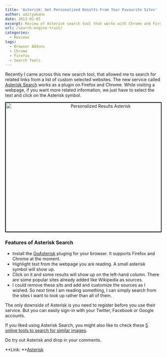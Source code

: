 ```yaml
---
title: 'Asterisk: Get Personalized Results From Your Favourite Sites'
author: adityakane
date: 2013-02-05
excerpt: Review of Asterisk search tool that works with Chrome and Firefox and allows personalized search results from a list of your favourite websites.
url: /search-engine-trust/
categories:
  - Reviews
tags:
  - Browser Addons
  - Chrome
  - Firefox
  - Search Tools
---
```

Recently I came across this new search tool, that allowed me to search for related links from a list of custom selected websites. The new service called <a href="http://www.goasterisk.com/" onclick="_gaq.push(['_trackEvent', 'outbound-article', 'http://www.goasterisk.com/', 'Asterisk Search']);" >Asterisk Search</a> works as a plugin on Firefox and Chrome. While visiting a webpage, if you want more related information, we just have to select the text and click on the Asterisk symbol.

<p style="text-align: center;">
  <a href="http://cdn.devilsworkshop.org/files/2013/02/Personalized-Results-Asterisk.png"><img class="aligncenter size-medium wp-image-71171" style="border: 2px solid black;" title="Personalized Results Asterisk" alt="Personalized Results Asterisk" src="http://cdn.devilsworkshop.org/files/2013/02/Personalized-Results-Asterisk-600x417.png" width="600" height="417" /></a>
</p>

### Features of Asterisk Search

  * Install the <a href="http://www.goasterisk.com/" onclick="_gaq.push(['_trackEvent', 'outbound-article', 'http://www.goasterisk.com/', 'GoAsterisk']);" >GoAsterisk</a> pluging for your browser. It supports Firefox and Chrome at the moment.
  * Highlight text from the webpage you are reading. A small asterisk symbol will show up.
  * Click on it and some results will show up on the left-hand column. There are some popular sites already added like Wikipedia as sources.
  * I could remove these sits and add and customize the sources as I wished. So next time I am reading something, I can simply search from the sites I want to look up rather than all of them.

The only downside of Asterisk is you need to register before you use their service. But you can easily sign-in with your Twitter, Facebook or Google accounts.

If you liked using Asterisk Search, you might also like to check these [5 online tools to search for similar images][1].

Do try out Asterisk and drop in your comments.

**Link: **<a href="http://www.goasterisk.com/" onclick="_gaq.push(['_trackEvent', 'outbound-article', 'http://www.goasterisk.com/', 'Asterisk']);" >Asterisk</a>

 [1]: http://devilsworkshop.org/reviews/list-5-online-tools-find-similar-images/39600/ "5 Onlines Tools to Search for Similar Images"
